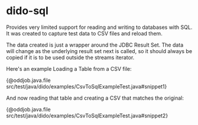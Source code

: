 dido-sql
========

Provides very limited support for reading and writing to databases with SQL.
It was created to capture test data to CSV files and reload them.

The data created is just a wrapper around the JDBC Result Set. The data will change as
the underlying result set next is called, so it should always be copied if it is to be 
used outside the streams iterator.

Here's an example Loading a Table from a CSV file:

{@oddjob.java.file src/test/java/dido/examples/CsvToSqlExampleTest.java#snippet1}

And now reading that table and creating a CSV that matches the original:

{@oddjob.java.file src/test/java/dido/examples/CsvToSqlExampleTest.java#snippet2}
